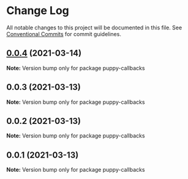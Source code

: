 # Change Log

All notable changes to this project will be documented in this file.
See [Conventional Commits](https://conventionalcommits.org) for commit guidelines.

## [0.0.4](https://github.com/dankreiger/puppy-callbacks/compare/v0.0.3...v0.0.4) (2021-03-14)

**Note:** Version bump only for package puppy-callbacks





## 0.0.3 (2021-03-13)

**Note:** Version bump only for package puppy-callbacks





## 0.0.2 (2021-03-13)

**Note:** Version bump only for package puppy-callbacks





## 0.0.1 (2021-03-13)

**Note:** Version bump only for package puppy-callbacks
